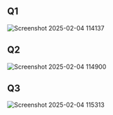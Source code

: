 ## Q1
![Screenshot 2025-02-04 114137](https://github.com/user-attachments/assets/45e439de-106c-43d6-8708-bac41a102e75)
## Q2
![Screenshot 2025-02-04 114900](https://github.com/user-attachments/assets/a805a0cc-ea03-43fc-8458-bcf2ce4dd73a)
## Q3
![Screenshot 2025-02-04 115313](https://github.com/user-attachments/assets/b54b18db-b116-49fe-93ea-9f99dfb7f06b)
